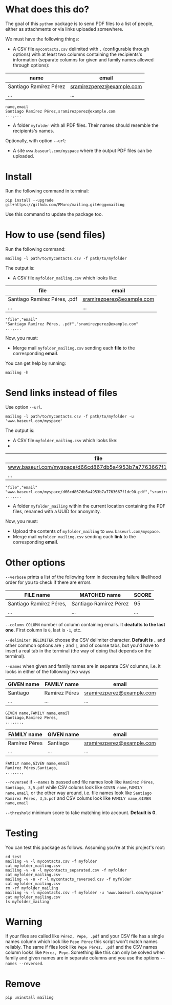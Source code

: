 # What does this do?

The goal of this `python` package is to send PDF files to a list of people, either as attachments or via links uploaded somewhere.

We must have the following things:

- A CSV file `mycontacts.csv` delimited with `,` (configurable through options) with at least two columns containing the recipients's information (separate columns for given and family names allowed through options):

| name                   | email                     |
| ---------------------- | ------------------------- |
| Santiago Ramírez Pérez | sramirezperez@example.com |
| ...                    | ...                       |

```
name,email
Santiago Ramírez Pérez,sramirezperez@example.com
...,...
```

- A folder `myfolder` with all PDF files. Their names should resemble the recipients's names.

Optionally, with option `--url`:

- A site `www.baseurl.com/myspace` where the output PDF files can be uploaded.

# Install

Run the following command in terminal:

```
pip install --upgrade git+https://github.com/FMuro/mailing.git#egg=mailing
```

Use this command to update the package too. 

# How to use (send files)

Run the following command:

```
mailing -l path/to/mycontacts.csv -f path/to/myfolder
```

The output is: 

- A CSV file `myfolder_mailing.csv` which looks like:
  
| file                         | email                     |
| ---------------------------- | ------------------------- |
| Santiago Ramírez Péres, .pdf | sramirezperez@example.com |
| ...                          | ...                       |
  
```
"file","email"
"Santiago Ramírez Péres, .pdf","sramirezperez@example.com"
...,...
```

Now, you must:

- Merge mail `myfolder_mailing.csv` sending each **file** to the corresponding **email**.

You can get help by running:

```
mailing -h
```

# Send links instead of files

Use option `--url`. 

```
mailing -l path/to/mycontacts.csv -f path/to/myfolder -u 'www.baseurl.com/myspace'
```

The output is:

- A CSV file `myfolder_mailing.csv` which looks like:
- 
| file                                                         | email                     |
| ------------------------------------------------------------ | ------------------------- |
| www.baseurl.com/myspace/d66cd867db5a4953b7a7763667f1dc90.pdf | sramirezperez@example.com |
| ...                                                          | ...                       |
  
```
"file","email"
"www.baseurl.com/myspace/d66cd867db5a4953b7a7763667f1dc90.pdf","sramirezperez@example.com"
...,...
```

- A folder `myfolder_mailing` within the current location containing the PDF files, renamed with a UUID for anonymity.

Now, you must:

- Upload the contents of `myfolder_mailing` to `www.baseurl.com/myspace`.
- Merge mail `myfolder_mailing.csv` sending each **link** to the corresponding **email**.

# Other options

`--verbose` prints a list of the following form in decreasing failure likelihood order for you to check if there are errors

| FILE name               | MATCHED name           | SCORE |
| ----------------------- | ---------------------- | ----- |
| Santiago Ramírez Péres, | Santiago Ramírez Pérez | 95    |
| ...                     | ...                    | ...   |

`--column COLUMN` number of column containing emails. It **deafults to the last one**. First column is `0`, last is `-1`, etc.

`--delimiter DELIMITER` choose the CSV delimiter character. **Default is `,`** and other common options are `;` and `|`, and of course tabs, but you'd have to insert a real tab in the terminal (the way of doing that depends on the terminal).

`--names` when given and family names are in separate CSV columns, i.e. it looks in either of the following two ways

| GIVEN name | FAMILY name   | email                     |
| ---------- | ------------- | ------------------------- |
| Santiago   | Ramírez Péres | sramirezperez@example.com |
| ...        | ...           | ...                       |

```
GIVEN name,FAMILY name,email
Santiago,Ramírez Péres,
...,...,
```

| FAMILY name   | GIVEN name | email                     |
| ------------- | ---------- | ------------------------- |
| Ramírez Péres | Santiago   | sramirezperez@example.com |
| ...           | ...        | ...                       |

```
FAMILY name,GIVEN name,email
Ramírez Péres,Santiago,
...,...,
```

`--reversed` if `--names` is passed and file names look like `Ramírez Péres, Santiago, 3,5.pdf` while CSV colums look like `GIVEN name,FAMILY name,email`, or the other way around, i.e. file names look like `Santiago Ramírez Péres, 3,5.pdf` and CSV colums look like `FAMILY name,GIVEN name,email`

`--threshold` minimum score to take matching into account. **Default is 0**.

# Testing

You can test this package as follows. Assuming you're at this project's root:

```
cd test
mailing -v -l mycontacts.csv -f myfolder
cat myfolder_mailing.csv
mailing -v -n -l mycontacts_separated.csv -f myfolder
cat myfolder_mailing.csv
mailing -v -n -r -l mycontacts_reversed.csv -f myfolder
cat myfolder_mailing.csv
rm -rf myfolder_mailing
mailing -v -l mycontacts.csv -f myfolder -u 'www.baseurl.com/myspace'
cat myfolder_mailing.csv
ls myfolder_mailing
```

# Warning

If your files are called like `Pérez, Pepe, .pdf` and your CSV file has a single names column which look like `Pepe Pérez` this script won't match names reliably. The same if files look like `Pepe Pérez, .pdf` and the CSV names column looks like `Pérez, Pepe`. Something like this can only be solved when family and given names are in separate columns and you use the options `--names --reversed`.

# Remove

```
pip uninstall mailing
```